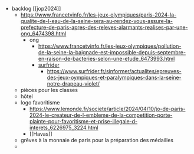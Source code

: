 - backlog [[jop2024]]
	- https://www.francetvinfo.fr/les-jeux-olympiques/paris-2024-la-qualite-de-l-eau-de-la-seine-sera-au-rendez-vous-assure-la-prefecture-de-paris-apres-des-releves-alarmants-realises-par-une-ong_6474398.html
		- ong
			- https://www.francetvinfo.fr/les-jeux-olympiques/pollution-de-la-seine-la-baignade-est-impossible-depuis-septembre-en-raison-de-bacteries-selon-une-etude_6473993.html
			- [surfrider](https://www.surfrider.fr/)
				- https://www.surfrider.fr/sinformer/actualites/epreuves-des-jeux-oympiques-et-paralympiques-dans-la-seine-notre-drapeau-violet/
	- pièces pour les classes
	- hôtel
	- logo favoritisme
		- https://www.lemonde.fr/societe/article/2024/04/10/jo-de-paris-2024-le-createur-de-l-embleme-de-la-competition-porte-plainte-pour-favoritisme-et-prise-illegale-d-interets_6226975_3224.html
		- [[Havas]]
	- grêves à la monnaie de paris pour la préparation des médailles
	-